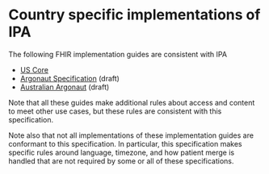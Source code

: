 # Country specific implementations of IPA 

The following FHIR implementation guides are consistent with IPA

* [US Core](http://hl7.org/fhir/us/core)
* [Argonaut Specification](https://build.fhir.org/ig/argonautproject/R4) (draft)
* [Australian Argonaut](hhttps://build.fhir.org/ig/hl7au/argonaut-au/) (draft)

Note that all these guides make additional rules about access and content to meet other use cases,
but these rules are consistent with this specification.

Note also that not all implementations of these implementation guides are conformant to this 
specification. In particular, this specification makes specific rules around language, timezone,
and how patient merge is handled that are not required by some or all of these specifications.
